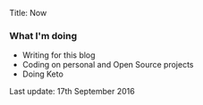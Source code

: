 Title: Now

### What I'm doing

- Writing for this blog
- Coding on personal and Open Source projects
- Doing Keto

Last update: 17th September 2016
